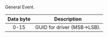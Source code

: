 General Event.

| Data byte | Description |
| :----: | ----------- |
| 0-15 | GUID for driver (MSB->LSB). |

